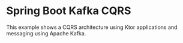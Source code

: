 # Spring Boot Kafka CQRS

This example shows a CQRS architecture using Ktor applications and messaging using Apache Kafka.
